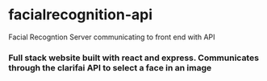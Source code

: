 # facialrecognition-api
Facial Recogntion Server communicating to front end with API

<h3> Full stack website built with react and express. Communicates through the clarifai API to select a face in an image<h3>
